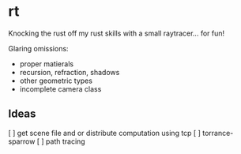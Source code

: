 # rt
Knocking the rust off my rust skills with a small raytracer... for fun!

Glaring omissions:
 - proper matierals
 - recursion, refraction, shadows
 - other geometric types
 - incomplete camera class

## Ideas
[ ] get scene file and or distribute computation using tcp
[ ] torrance-sparrow
[ ] path tracing